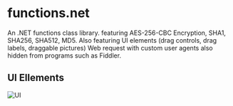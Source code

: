 # functions.net
An .NET functions class library. featuring AES-256-CBC Encryption, SHA1, SHA256, SHA512, MD5. Also featuring UI elements (drag controls, drag labels, draggable pictures) Web request with custom user agents also hidden from programs such as Fiddler.

## UI Ellements

![UI](https://cdn.discordapp.com/attachments/341914782053695490/482910192414097426/unknown.png)
